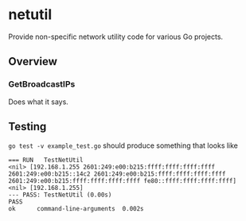 # netutil

Provide non-specific network utility code for various Go projects.

## Overview

### GetBroadcastIPs

Does what it says.

## Testing

`go test -v example_test.go`
should produce something that looks like
```
=== RUN   TestNetUtil
<nil> [192.168.1.255 2601:249:e00:b215:ffff:ffff:ffff:ffff 2601:249:e00:b215::14c2 2601:249:e00:b215:ffff:ffff:ffff:ffff 2601:249:e00:b215:ffff:ffff:ffff:ffff fe80::ffff:ffff:ffff:ffff]
<nil> [192.168.1.255]
--- PASS: TestNetUtil (0.00s)
PASS
ok  	command-line-arguments	0.002s
```